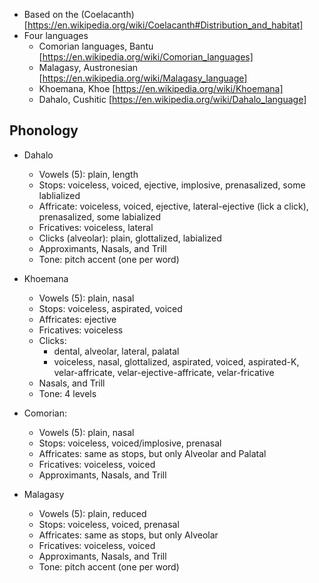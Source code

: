 - Based on the (Coelacanth) [https://en.wikipedia.org/wiki/Coelacanth#Distribution_and_habitat]
- Four languages
    - Comorian languages, Bantu [https://en.wikipedia.org/wiki/Comorian_languages]
    - Malagasy, Austronesian [https://en.wikipedia.org/wiki/Malagasy_language]
    - Khoemana, Khoe [https://en.wikipedia.org/wiki/Khoemana]
    - Dahalo, Cushitic [https://en.wikipedia.org/wiki/Dahalo_language]

## Phonology

- Dahalo
    - Vowels (5): plain, length
    - Stops: voiceless, voiced, ejective, implosive, prenasalized, some lablialized
    - Affricate: voiceless, voiced, ejective, lateral-ejective (lick a click), prenasalized, some labialized
    - Fricatives: voiceless, lateral
    - Clicks (alveolar): plain, glottalized, labialized
    - Approximants, Nasals, and Trill
    - Tone: pitch accent (one per word)

- Khoemana
    - Vowels (5): plain, nasal
    - Stops: voiceless, aspirated, voiced
    - Affricates: ejective
    - Fricatives: voiceless
    - Clicks:
        - dental, alveolar, lateral, palatal
        - voiceless, nasal, glottalized, aspirated, voiced, aspirated-K, velar-affricate, velar-ejective-affricate, velar-fricative
    - Nasals, and Trill
    - Tone: 4 levels

- Comorian:
    - Vowels (5): plain, nasal
    - Stops: voiceless, voiced/implosive, prenasal
    - Affricates: same as stops, but only Alveolar and Palatal
    - Fricatives: voiceless, voiced
    - Approximants, Nasals, and Trill

- Malagasy
    - Vowels (5): plain, reduced
    - Stops: voiceless, voiced, prenasal
    - Affricates: same as stops, but only Alveolar
    - Fricatives: voiceless, voiced
    - Approximants, Nasals, and Trill
    - Tone: pitch accent (one per word)
